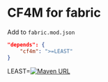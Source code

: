 # CF4M for fabric

Add to `fabric.mod.json`

```json
"depends": {
    "cf4m": ">=LEAST"
}
```

LEAST=[![Maven URL](https://img.shields.io/maven-metadata/v?metadataUrl=https%3A%2F%2Fmaven.enaium.cn%2Fcn%2Fenaium%2Fcf4m%2Fcf4m-fabric%2Fmaven-metadata.xml&style=flat-square)](https://maven.enaium.cn)